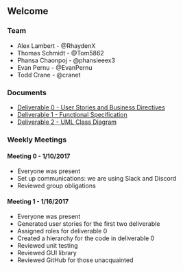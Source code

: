 ## Welcome

### Team
* Alex Lambert - 
@RhaydenX
* Thomas Schmidt - @Tom5862
* Phansa Chaonpoj - @phansieeex3
* Evan Pernu - @EvanPernu
* Todd Crane - @cranet

### Documents
* [Deliverable 0 - User Stories and Business Directives](https://drive.google.com/open?id=0B6yjXXxHlHV7SEU4eWRwSHJkc3M)
* [Deliverable 1 - Functional Specification](https://drive.google.com/open?id=0B6yjXXxHlHV7TmRxU2ZDMENZTFE)
* [Deliverable 2 - UML Class Diagram](https://drive.google.com/open?id=0B6yjXXxHlHV7YVJEWVI5YmVEYTQ)

### Weekly Meetings

#### Meeting 0 - 1/10/2017 
 * Everyone was present  
 * Set up communications: we are using Slack and Discord 
 * Reviewed group obligations
 
#### Meeting 1 - 1/16/2017
* Everyone was present
* Generated user stories for the first two deliverable
* Assigned roles for deliverable 0
* Created a hierarchy for the code in deliverable 0
* Reviewed unit testing
* Reviewed GUI library
* Reviewed GitHub for those unacquainted
